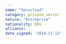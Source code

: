 ```yaml
---
name: "Secucloud"
category: private_sector
nature: "Entreprise"
nationality: DEU
alliance: 
date_signed: '2018-11-12'
---
```

    